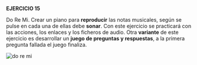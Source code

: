 **EJERCICIO 15**

Do Re Mi. Crear un piano para  **reproducir** las notas musicales, según se pulse en cada una de ellas debe  **sonar**. Con este ejercicio se practicará con las acciones, los enlaces y los ficheros de audio. Otra  **variante** de este ejercicio es desarrollar un  **juego de preguntas y respuestas**, a la primera pregunta fallada el juego finaliza.

![do re mi](https://www.opcionweb.com/datopcnweb/uploads/2007/02/doremifasollasi.jpg)

<!--stackedit_data:
eyJoaXN0b3J5IjpbMTEyNzk5NjkxNiwyMTM1MzMzNTk4XX0=
-->